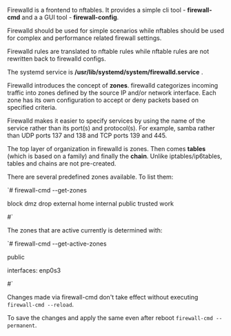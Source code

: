 Firewalld is a frontend to nftables. It provides a simple cli tool - **firewall-cmd** and a a GUI tool - **firewall-config**.

Firewalld should be used for simple scenarios while nftables should be used for complex and performance related firewall settings.

Firewalld rules are translated to nftable rules while nftable rules are not rewritten back to firewalld configs.

The systemd service is **/usr/lib/systemd/system/firewalld.service** .

Firewalld introduces the concept of **zones**. firewalld categorizes incoming traffic into zones defined by the source IP and/or network interface. Each zone has its own configuration to accept or deny packets based on specified criteria.

Firewalld makes it easier to specify services by using the name of the service rather than its port(s) and protocol(s). For example, samba rather than UDP ports 137 and 138 and TCP ports 139 and 445.

The top layer of organization in firewalld is zones. Then comes **tables** (which is based on a family)  and finally the **chain**. Unlike iptables/ip6tables, tables and chains are not pre-created. 

There are several predefined zones available. To list them:

`# firewall-cmd --get-zones

block dmz drop external home internal public trusted work

#`

The zones that are active currently is determined with:

`# firewall-cmd --get-active-zones

public

  interfaces: enp0s3

#`

Changes made via firewall-cmd don't take effect without executing `firewall-cmd --reload`.

To save the changes and apply the same even after reboot `firewall-cmd --permanent`.


